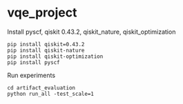 # vqe_project

Install pyscf, qiskit 0.43.2, qiskit_nature, qiskit_optimization
```
pip install qiskit=0.43.2
pip install qiskit-nature
pip install qiskit-optimization
pip install pyscf
```
Run experiments
```
cd artifact_evaluation
python run_all -test_scale=1
```
